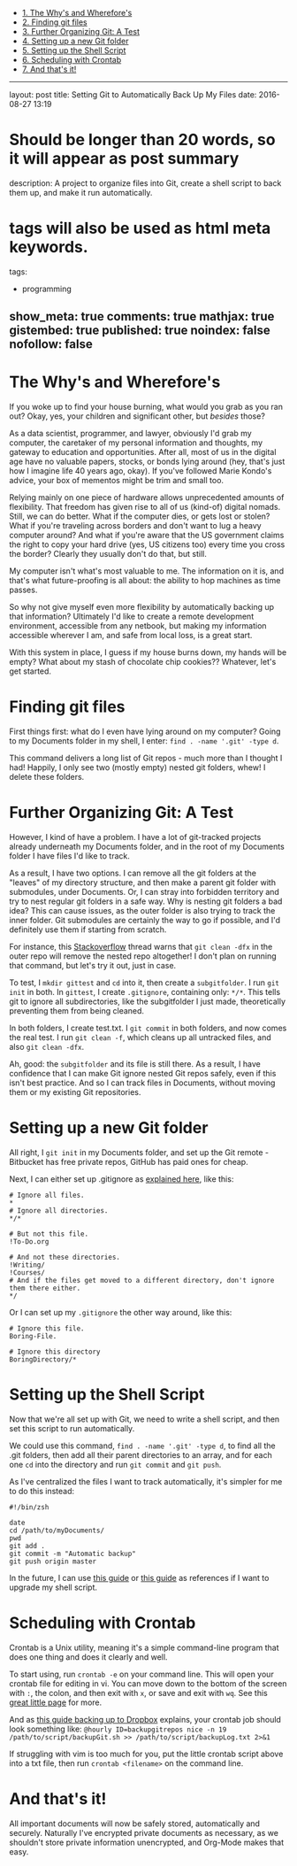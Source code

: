 <div id="table-of-contents">
<div id="text-table-of-contents">
<ul>
<li><a href="#orgheadline1">1. The Why's and Wherefore's</a></li>
<li><a href="#orgheadline2">2. Finding git files</a></li>
<li><a href="#orgheadline3">3. Further Organizing Git: A Test</a></li>
<li><a href="#orgheadline4">4. Setting up a new Git folder</a></li>
<li><a href="#orgheadline5">5. Setting up the Shell Script</a></li>
<li><a href="#orgheadline6">6. Scheduling with Crontab</a></li>
<li><a href="#orgheadline7">7. And that's it!</a></li>
</ul>
</div>
</div>

---
layout: post
title: Setting Git to Automatically Back Up My Files
date: 2016-08-27 13:19
# Should be longer than 20 words, so it will appear as post summary
description: A project to organize files into Git, create a shell script to back them up, and make it run automatically.
# tags will also be used as html meta keywords.
tags:
  - programming

show_meta: true
comments: true
mathjax: true
gistembed: true
published: true
noindex: false
nofollow: false
---

# The Why's and Wherefore's<a id="orgheadline1"></a>

If you woke up to find your house burning, what would you grab as you ran out?
Okay, yes, your children and significant other, but *besides* those?

As a data scientist, programmer, and lawyer, obviously I'd grab my computer, the
caretaker of my personal information and thoughts, my gateway to education and
opportunities. After all, most of us in the digital age have no valuable papers,
stocks, or bonds lying around (hey, that's just how I imagine life 40 years ago,
okay). If you've followed Marie Kondo's advice, your box of mementos might be
trim and small too.

Relying mainly on one piece of hardware allows unprecedented amounts of
flexibility. That freedom has given rise to all of us (kind-of) digital nomads.
Still, we can do better. What if the computer dies, or gets lost or stolen? What
if you're traveling across borders and don't want to lug a heavy computer
around? And what if you're aware that the US government claims the right to copy
your hard drive (yes, US citizens too) every time you cross the border? Clearly
they usually don't do that, but still.

My computer isn't what's most valuable to me. The information on it is, and
that's what future-proofing is all about: the ability to hop machines as time
passes. 

So why not give myself even more flexibility by automatically backing up that
information? Ultimately I'd like to create a remote development environment,
accessible from any netbook, but making my information accessible wherever I am,
and safe from local loss, is a great start.

With this system in place, I guess if my house burns down, my hands will be
empty? What about my stash of chocolate chip cookies?? Whatever, let's get
started.

# Finding git files<a id="orgheadline2"></a>

First things first: what do I even have lying around on my computer? Going to my
Documents folder in my shell, I enter: `find . -name '.git' -type d`.

This command delivers a long list of Git repos - much more than I thought I had!
Happily, I only see two (mostly empty) nested git folders, whew! I delete these
folders.

# Further Organizing Git: A Test<a id="orgheadline3"></a>

However, I kind of have a problem. I have a lot of git-tracked projects already
underneath my Documents folder, and in the root of my Documents folder I have
files I'd like to track.

As a result, I have two options. I can remove all the git folders at the
"leaves" of my directory structure, and then make a parent git folder with
submodules, under Documents. Or, I can stray into forbidden territory and try to
nest regular git folders in a safe way.  Why is nesting git folders a bad idea?
This can cause issues, as the outer folder is also trying to track the inner
folder. Git submodules are certainly the way to go if possible, and I'd
definitely use them if starting from scratch. 

For instance, this [Stackoverflow](http://stackoverflow.com/questions/10205438/can-i-have-a-nested-git-repo-inside-a-git-ignored-folder) thread warns that `git clean -dfx` in the outer
repo will remove the nested repo altogether! I don't plan on running that
command, but let's try it out, just in case.

To test, I `mkdir gittest` and `cd` into it, then create a `subgitfolder`. I run `git
init` in both. In `gittest`, I create `.gitignore`, containing only: `*/*`. This tells
git to ignore all subdirectories, like the subgitfolder I just made,
theoretically preventing them from being cleaned.

In both folders, I create test.txt. I `git commit` in both folders, and now comes
the real test. I run `git clean -f`, which cleans up all untracked files, and also
`git clean -dfx`.

Ah, good: the `subgitfolder` and its file is still there. As a result, I have
confidence that I can make Git ignore nested Git repos safely, even if this
isn't best practice. And so I can track files in Documents, without moving them
or my existing Git repositories.

# Setting up a new Git folder<a id="orgheadline4"></a>

All right, I `git init` in my Documents folder, and set up the Git remote -
Bitbucket has free private repos, GitHub has paid ones for cheap.

Next, I can either set up .gitignore as [explained here](http://stackoverflow.com/questions/987142/make-gitignore-ignore-everything-except-a-few-files), like this:

    # Ignore all files.
    *
    # Ignore all directories.
    */*
    
    # But not this file.
    !To-Do.org
    
    # And not these directories.
    !Writing/
    !Courses/
    # And if the files get moved to a different directory, don't ignore them there either.
    */

Or I can set up my `.gitignore` the other way around, like this:

    # Ignore this file.
    Boring-File.
    
    # Ignore this directory
    BoringDirectory/*

# Setting up the Shell Script<a id="orgheadline5"></a>

Now that we're all set up with Git, we need to write a shell script, and then
set this script to run automatically.

We could use this command, `find . -name '.git' -type d`, to find all the .git
folders, then add all their parent directories to an array, and for each one `cd`
into the directory and run `git commit` and `git push`. 

As I've centralized the files I want to track automatically, it's simpler for
me to do this instead:

    #!/bin/zsh
    
    date
    cd /path/to/myDocuments/
    pwd
    git add .
    git commit -m "Automatic backup"
    git push origin master

In the future, I can use [this guide](http://ptrbrtz.net/scheduled-automatic-local-backups-versioning-using-git-on-os-x/) or [this guide](http://www.michaelwnelson.com/2014/02/06/automatically-backup-git-with-cron/) as references if I want to
upgrade my shell script.

# Scheduling with Crontab<a id="orgheadline6"></a>

Crontab is a Unix utility, meaning it's a simple command-line program that does
one thing and does it clearly and well.

To start using, run `crontab -e` on your command line. This will open your crontab
file for editing in vi. You can move down to the bottom of the screen with `:`,
the colon, and then exit with `x`, or save and exit with `wq`. 
See this [great little page](https://corenominal.org/2016/05/12/howto-setup-a-crontab-file/) for more.

And as [this guide backing up to Dropbox](https://eothred.wordpress.com/2010/08/18/git-backup-with-dropbox/) explains, your crontab job should look something like:
`@hourly ID=backupgitrepos nice -n 19 /path/to/script/backupGit.sh >> /path/to/script/backupLog.txt 2>&1`

If struggling with vim is too much for you, put the little crontab script above
into a txt file, then run `crontab <filename>` on the command line.

# And that's it!<a id="orgheadline7"></a>

All important documents will now be safely stored, automatically and
securely. Naturally I've encrypted private documents as necessary, as we
shouldn't store private information unencrypted, and Org-Mode makes that easy.
